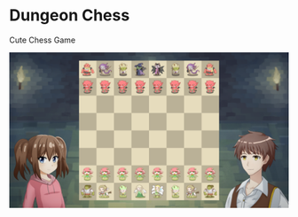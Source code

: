 # Dungeon Chess
Cute Chess Game

![alt text](https://raw.githubusercontent.com/alexlaurence/Dungeon-Chess/master/Screen.png)
